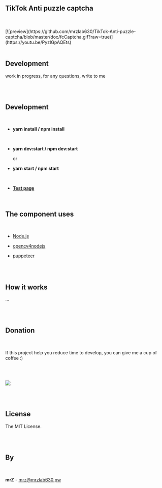 ## TikTok Anti puzzle captcha

<br>

<br>
[![preview](https://github.com/mrzlab630/TikTok-Anti-puzzle-captcha/blob/master/doc/fcCaptcha.gif?raw=true)](https://youtu.be/PyzIGpAQEts)

<br>

<br>

## Development

work in progress, for any questions, write to me

<br>

<br>

## Development

<br>

* **yarn install / npm install**

<br>

* **yarn dev:start / npm dev:start**

    or

* **yarn start / npm start**

<br>

* [**Test page**](https://s0.ipstatp.com/sec-sdk/secsdk-captcha/2.8.8/index.html)

<br>


## The component uses

<br>

* [Node.js](https://nodejs.org/)

* [opencv4nodejs](https://github.com/justadudewhohacks/opencv4nodejs#readme)

* [puppeteer](https://github.com/puppeteer/puppeteer)

<br>

<br>

## How it works

...

<br>

<br>


## Donation

<br>

If this project help you reduce time to develop, you can give me a cup of coffee :)

<br>

<br>

[![](https://www.paypalobjects.com/en_US/i/btn/btn_donateCC_LG.gif)](https://www.paypal.com/cgi-bin/webscr?cmd=_s-xclick&hosted_button_id=3FYLY9YVBTSEL)

<br>

<br>

## License

The MIT License.

<br>
<br>

## By

<br>

**mrZ** - mrz@mrzlab630.pw
